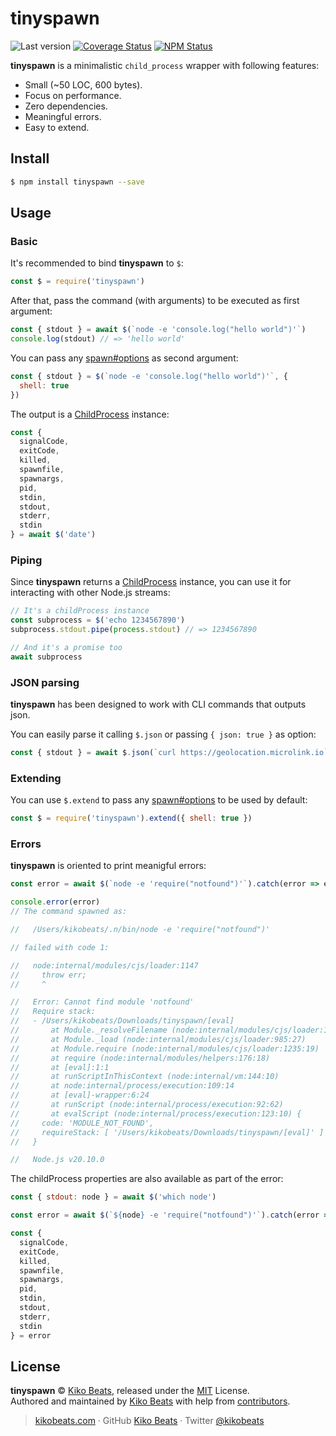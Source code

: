 # tinyspawn

![Last version](https://img.shields.io/github/tag/Kikobeats/tinyspawn.svg?style=flat-square)
[![Coverage Status](https://img.shields.io/coveralls/Kikobeats/tinyspawn.svg?style=flat-square)](https://coveralls.io/github/Kikobeats/tinyspawn)
[![NPM Status](https://img.shields.io/npm/dm/tinyspawn.svg?style=flat-square)](https://www.npmjs.org/package/tinyspawn)

**tinyspawn** is a minimalistic `child_process` wrapper with following features:

- Small (~50 LOC, 600 bytes).
- Focus on performance.
- Zero dependencies.
- Meaningful errors.
- Easy to extend.

## Install

```bash
$ npm install tinyspawn --save
```

## Usage

### Basic

It's recommended to bind **tinyspawn** to `$`:

```js
const $ = require('tinyspawn')
```

After that, pass the command (with arguments) to be executed as first argument:

```js
const { stdout } = await $(`node -e 'console.log("hello world")'`)
console.log(stdout) // => 'hello world'
```

You can pass any [spawn#options](https://nodejs.org/api/child_process.html#child_processspawncommand-args-options) as second argument:

```js
const { stdout } = $(`node -e 'console.log("hello world")'`, {
  shell: true
})
```

The output is a [ChildProcess](https://nodejs.org/api/child_process.html#class-childprocess) instance:

```js
const {
  signalCode,
  exitCode,
  killed,
  spawnfile,
  spawnargs,
  pid,
  stdin,
  stdout,
  stderr,
  stdin
} = await $('date')
```

### Piping

Since **tinyspawn** returns a [ChildProcess](https://nodejs.org/api/child_process.html#class-childprocess) instance, you can use it for interacting with other Node.js streams:

```js
// It's a childProcess instance
const subprocess = $('echo 1234567890')
subprocess.stdout.pipe(process.stdout) // => 1234567890

// And it's a promise too
await subprocess
```

### JSON parsing

**tinyspawn** has been designed to work with CLI commands that outputs json.

You can easily parse it calling `$.json` or passing `{ json: true }` as option:

```js
const { stdout } = await $.json(`curl https://geolocation.microlink.io`)
```

### Extending

You can use `$.extend` to pass any [spawn#options](https://nodejs.org/api/child_process.html#child_processspawncommand-args-options) to be used by default:

```js
const $ = require('tinyspawn').extend({ shell: true })
```

### Errors

**tinyspawn** is oriented to print meanigful errors:

```js
const error = await $(`node -e 'require("notfound")'`).catch(error => error)

console.error(error)
// The command spawned as:

//   /Users/kikobeats/.n/bin/node -e 'require("notfound")'

// failed with code 1:

//   node:internal/modules/cjs/loader:1147
//     throw err;
//     ^

//   Error: Cannot find module 'notfound'
//   Require stack:
//   - /Users/kikobeats/Downloads/tinyspawn/[eval]
//       at Module._resolveFilename (node:internal/modules/cjs/loader:1144:15)
//       at Module._load (node:internal/modules/cjs/loader:985:27)
//       at Module.require (node:internal/modules/cjs/loader:1235:19)
//       at require (node:internal/modules/helpers:176:18)
//       at [eval]:1:1
//       at runScriptInThisContext (node:internal/vm:144:10)
//       at node:internal/process/execution:109:14
//       at [eval]-wrapper:6:24
//       at runScript (node:internal/process/execution:92:62)
//       at evalScript (node:internal/process/execution:123:10) {
//     code: 'MODULE_NOT_FOUND',
//     requireStack: [ '/Users/kikobeats/Downloads/tinyspawn/[eval]' ]
//   }

//   Node.js v20.10.0
```

The childProcess properties are also available as part of the error:

```js
const { stdout: node } = await $('which node')

const error = await $(`${node} -e 'require("notfound")'`).catch(error => error)

const {
  signalCode,
  exitCode,
  killed,
  spawnfile,
  spawnargs,
  pid,
  stdin,
  stdout,
  stderr,
  stdin
} = error
```

## License

**tinyspawn** © [Kiko Beats](https://kikobeats.com), released under the [MIT](https://github.com/kikobeats/tinyspawn/blob/master/LICENSE.md) License.<br>
Authored and maintained by [Kiko Beats](https://kikobeats.com) with help from [contributors](https://github.com/kikobeats/tinyspawn/contributors).

> [kikobeats.com](https://kikobeats.com) · GitHub [Kiko Beats](https://github.com/kikobeats) · Twitter [@kikobeats](https://twitter.com/kikobeats)
